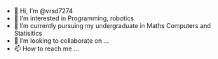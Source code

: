 - 👋 Hi, I’m @vrsd7274
- 👀 I’m interested in Programming, robotics
- 🌱 I’m currently pursuing my undergraduate in Maths Computers and Statisitics
- 💞️ I’m looking to collaborate on ...
- 📫 How to reach me ...

<!---
vrsd7274/vrsd7274 is a ✨ special ✨ repository because its `README.md` (this file) appears on your GitHub profile.
You can click the Preview link to take a look at your changes.
--->
